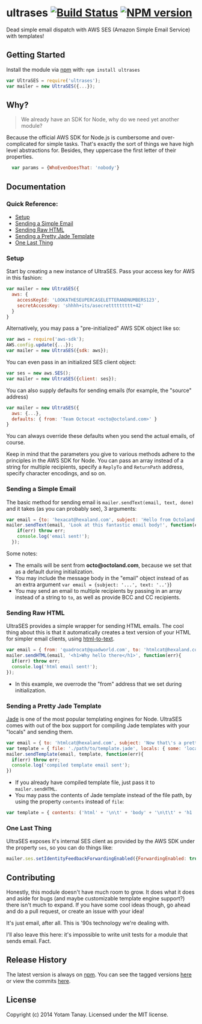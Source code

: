 # ultrases [![Build Status](https://secure.travis-ci.org/ytanay/ultrases.png?branch=master)](http://travis-ci.org/ytanay/ultrases) [![NPM version](https://badge.fury.io/js/ultrases.png)](http://badge.fury.io/js/ultrases)

Dead simple email dispatch with AWS SES (Amazon Simple Email Service) with templates!

## Getting Started
Install the module via [npm](https://www.npmjs.org/package/ultrases) with: `npm install ultrases`

```javascript
var UltraSES = require('ultrases');
var mailer = new UltraSES({...});
```

## Why?
> We already have an SDK for Node, why do we need yet another module?

Because the official AWS SDK for Node.js is cumbersome and over-complicated for simple tasks. That's exactly the sort of things we have high level abstractions for. Besides, they uppercase the first letter of their properties.
```javascript
  var params = {WhoEvenDoesThat: 'nobody'}
```

## Documentation

### Quick Reference:
- [Setup](#setup)
- [Sending a Simple Email](#sending-a-simple-email)
- [Sending Raw HTML](#sending-raw-html)
- [Sending a Pretty Jade Template](#sending-a-pretty-jade-template)
- [One Last Thing](#one-last-thing)

### Setup
Start by creating a new instance of UltraSES. Pass your access key for AWS in this fashion:
```javascript
var mailer = new UltraSES({
  aws: {
    accessKeyId: 'LOOKATHESEUPERCASELETTERANDNUMBERS123',
    secretAccessKey: 'shhhh+its/asecrettttttttt+42'
  }
}
```
Alternatively, you may pass a "pre-initialized" AWS SDK object like so:
```javascript
var aws = require('aws-sdk');
AWS.config.update({...});
var mailer = new UltraSES({sdk: aws});
```
You can even pass in an initialized SES client object:
```javascript
var ses = new aws.SES();
var mailer = new UltraSES({client: ses});
```

You can also supply defaults for sending emails (for example, the "source" address)
```javascript
var mailer = new UltraSES({
  aws: {...},
  defaults: { from: 'Team Octocat <octo@octoland.com>' }
}
```
You can always override these defaults when you send the actual emails, of course.

Keep in mind that the parameters you give to various methods adhere to the principles in the AWS SDK for Node. You can pass an array instead of a string for multiple recipients, specify a `ReplyTo` and `ReturnPath` address, specify character encodings, and so on.

### Sending a Simple Email
The basic method for sending email is ```mailer.sendText(email, text, done)``` and it takes (as you can probably see), 3 arguments:
```javascript
var email = {to: 'hexacat@hexaland.com', subject: 'Hello from Octoland!'};
mailer.sendText(email, 'Look at this fantastic email body!', function(err){
    if(err) throw err;
    console.log('email sent!');
  });
```
Some notes:
+ The emails will be sent from __octo@octoland.com__, because we set that as a default during initialization.
+ You may include the message body in the "email" object instead of as an extra argument ```var email = {subject: '...', text: '..'}```)
+ You may send an email to multiple recipients by passing in an array instead of a string to `to`, as well as provide BCC and CC recipients.

### Sending Raw HTML
UltraSES provides a simple wrapper for sending HTML emails. The cool thing about this is that it automatically creates a text version of your HTML for simpler email clients, using [html-to-text](https://www.npmjs.org/package/html-to-text).
```javascript
var email = { from: 'quadrocat@quadworld.com', to: 'htmlcat@hexaland.com', subject: 'Look at this pretty formatting!' };
mailer.sendHTML(email, '<h1>Why hello there</h1>', function(err){
  if(err) throw err;
  console.log('html email sent!');
});
```
+ In this example, we overrode the "from" address that we set during initialization.

### Sending a Pretty Jade Template
[Jade](http://jade-lang.com/) is one of the most popular templating engines for Node. UltraSES comes with out of the box support for compiling Jade templates with your "locals" and sending them.
```javascript
var email = { to: 'htmlcat@hexaland.com', subject: 'Now that\'s a pretty email' };
var template = { file: './path/to/template.jade', locals: { some: 'local', variables: 'here' } };
mailer.sendTemplate(email, template, function(err){
  if(err) throw err;
  console.log('compiled template email sent');
})
```
+ If you already have compiled template file, just pass it to ```mailer.sendHTML```.
+ You may pass the contents of Jade template instead of the file path, by using the property `contents` instead of `file`: 
```javascript
var template = { contents: ('html' + '\n\t' + 'body' + '\n\t\t' + 'h1 ' + 'Oh, it\'s you again') };
```

### One Last Thing
UltraSES exposes it's internal SES client as provided by the AWS SDK under the property `ses`, so you can do things like:
```javascript
mailer.ses.setIdentityFeedbackForwardingEnabled({ForwardingEnabled: true, Identity: 'WhatIsUpWithThese@UpperCaseLetters.com'}, function(err, data){}), 
```

## Contributing
Honestly, this module doesn't have much room to grow. It does what it does and aside for bugs (and maybe customizable template engine support?) there isn't much to expand. If you have some cool ideas though, go ahead and do a pull request, or create an issue with your idea! 

It's just email, after all. This is '90s technology we're dealing with.

I'll also leave this here: it's impossible to write unit tests for a module that sends email. Fact.

## Release History
The latest version is always on [npm](https://www.npmjs.org/package/ultrases). You can see the tagged versions [here](https://github.com/ytanay/ultrases/releases) or view the commits [here](https://github.com/ytanay/ultrases/commits/master).

## License
Copyright (c) 2014 Yotam Tanay. Licensed under the MIT license.
